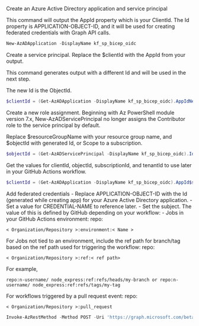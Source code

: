 Create an Azure Active Directory application and service principal  

This command will output the AppId property which is your ClientId. The Id property is APPLICATION-OBJECT-ID, and it will be used for creating federated credentials with Graph API calls.  

```PowerShell
New-AzADApplication -DisplayName kf_sp_bicep_oidc
```

Create a service principal. Replace the $clientId with the AppId from your output.

This command generates output with a different Id and will be used in the next step.

The new Id is the ObjectId.

```PowerShell
$clientId = (Get-AzADApplication -DisplayName kf_sp_bicep_oidc).AppIdNew-AzADServicePrincipal -ApplicationId $clientId
```

Create a new role assignment. Beginning with Az PowerShell module version 7.x, New-AzADServicePrincipal no longer assigns the Contributor role to the service principal by default.

Replace $resourceGroupName with your resource group name, and $objectId with generated Id, or Scope to a subscription.

```PowerShell
$objectId = (Get-AzADServicePrincipal -DisplayName kf_sp_bicep_oidc).IdNew-AzRoleAssignment -ObjectId $objectId -RoleDefinitionName Contributor -Scope "/subscriptions/000-000-000-000-000"
```

Get the values for clientId, objectId, subscriptionId, and tenantId to use later in your GitHub Actions workflow.

```PowerShell
$clientId = (Get-AzADApplication -DisplayName kf_sp_bicep_oidc).AppId$subscriptionId = (Get-AzContext).Subscription.Id$tenantId = (Get-AzContext).Subscription.TenantId$objectId = (Get-AzADApplication -DisplayName kf_sp_bicep_oidc).Id
```

Add federated credentials - Replace APPLICATION-OBJECT-ID with the Id (generated while creating app) for your Azure Active Directory application. - Set a value for CREDENTIAL-NAME to reference later. - Set the subject. The value of this is defined by GitHub depending on your workflow: - Jobs in your GitHub Actions environment: repo:  
  
```
< Organization/Repository >:environment:< Name > 
```

For Jobs not tied to an environment, include the ref path for branch/tag based on the ref path used for triggering the workflow: repo:  
  
```
< Organization/Repository >:ref:< ref path> 
```

For example,  
  
```
repo:n-username/ node_express:ref:refs/heads/my-branch or repo:n-username/ node_express:ref:refs/tags/my-tag
```

For workflows triggered by a pull request event: repo:  
  
```
< Organization/Repository >:pull_request
```

```PowerShell
Invoke-AzRestMethod -Method POST -Uri 'https://graph.microsoft.com/beta/applications/000-000-000-000-000/federatedIdentityCredentials' -Payload '{"name":"github_pipeline","issuer":"https://token.actions.githubusercontent.com","subject":"repo:kfuras/bicep:ref:refs/heads/main","description":"PipelineTesting","audiences":["api://AzureADTokenExchange"]}'
```